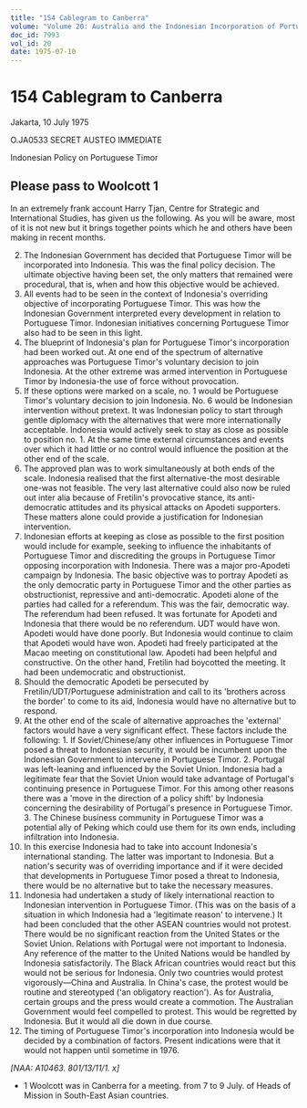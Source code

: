 ```yaml
---
title: "154 Cablegram to Canberra"
volume: "Volume 20: Australia and the Indonesian Incorporation of Portuguese Timor, 1974-1976"
doc_id: 7993
vol_id: 20
date: 1975-07-10
---
```


# 154 Cablegram to Canberra

Jakarta, 10 July 1975

O.JA0533 SECRET AUSTEO IMMEDIATE

Indonesian Policy on Portuguese Timor

## Please pass to Woolcott 1

In an extremely frank account Harry Tjan, Centre for Strategic and International Studies, has given us the following. As you will be aware, most of it is not new but it brings together points which he and others have been making in recent months.

  2. The Indonesian Government has decided that Portuguese Timor will be incorporated into Indonesia. This was the final policy decision. The ultimate objective having been set, the only matters that remained were procedural, that is, when and how this objective would be achieved.
  3. All events had to be seen in the context of Indonesia's overriding objective of incorporating Portuguese Timor. This was how the Indonesian Government interpreted every development in relation to Portuguese Timor. Indonesian initiatives concerning Portuguese Timor also had to be seen in this light.
  4. The blueprint of Indonesia's plan for Portuguese Timor's incorporation had been worked out. At one end of the spectrum of alternative approaches was Portuguese Timor's voluntary decision to join Indonesia. At the other extreme was armed intervention in Portuguese Timor by Indonesia-the use of force without provocation.
  5. If these options were marked on a scale, no. 1 would be Portuguese Timor's voluntary decision to join Indonesia. No. 6 would be Indonesian intervention without pretext. It was Indonesian policy to start through gentle diplomacy with the alternatives that were more internationally acceptable. Indonesia would actively seek to stay as close as possible to position no. 1. At the same time external circumstances and events over which it had little or no control would influence the position at the other end of the scale.
  6. The approved plan was to work simultaneously at both ends of the scale. Indonesia realised that the first alternative-the most desirable one-was not feasible. The very last alternative could also now be ruled out inter alia because of Fretilin's provocative stance, its anti-democratic attitudes and its physical attacks on Apodeti supporters. These matters alone could provide a justification for Indonesian intervention.
  7. Indonesian efforts at keeping as close as possible to the first position would include for example, seeking to influence the inhabitants of Portuguese Timor and discrediting the groups in Portuguese Timor opposing incorporation with Indonesia. There was a major pro-Apodeti campaign by Indonesia. The basic objective was to portray Apodeti as the only democratic party in Portuguese Timor and the other parties as obstructionist, repressive and anti-democratic. Apodeti alone of the parties had called for a referendum. This was the fair, democratic way. The referendum had been refused. It was fortunate for Apodeti and Indonesia that there would be no referendum. UDT would have won. Apodeti would have done poorly. But Indonesia would continue to claim that Apodeti would have won. Apodeti had freely participated at the Macao meeting on constitutional law. Apodeti had been helpful and constructive. On the other hand, Fretilin had boycotted the meeting. It had been undemocratic and obstructionist.
  8. Should the democratic Apodeti be persecuted by Fretilin/UDT/Portuguese administration and call to its 'brothers across the border' to come to its aid, Indonesia would have no alternative but to respond.
  9. At the other end of the scale of alternative approaches the 'external' factors would have a very significant effect. These factors include the following: 
    1. If Soviet/Chinese/any other influences in Portuguese Timor posed a threat to Indonesian security, it would be incumbent upon the Indonesian Government to intervene in Portuguese Timor.
    2. Portugal was left-leaning and influenced by the Soviet Union. Indonesia had a legitimate fear that the Soviet Union would take advantage of Portugal's continuing presence in Portuguese Timor. For this among other reasons there was a 'move in the direction of a policy shift' by Indonesia concerning the desirability of Portugal's presence in Portuguese Timor.
    3. The Chinese business community in Portuguese Timor was a potential ally of Peking which could use them for its own ends, including infiltration into Indonesia.
  10. In this exercise Indonesia had to take into account Indonesia's international standing. The latter was important to Indonesia. But a nation's security was of overriding importance and if it were decided that developments in Portuguese Timor posed a threat to Indonesia, there would be no alternative but to take the necessary measures.
  11. Indonesia had undertaken a study of likely international reaction to Indonesian intervention in Portuguese Timor. (This was on the basis of a situation in which Indonesia had a 'legitimate reason' to intervene.) It had been concluded that the other ASEAN countries would not protest. There would be no significant reaction from the United States or the Soviet Union. Relations with Portugal were not important to Indonesia. Any reference of the matter to the United Nations would be handled by Indonesia satisfactorily. The Black African countries would react but this would not be serious for Indonesia. Only two countries would protest vigorously—China and Australia. In China's case, the protest would be routine and stereotyped ('an obligatory reaction'). As for Australia, certain groups and the press would create a commotion. The Australian Government would feel compelled to protest. This would be regretted by Indonesia. But it would all die down in due course.
  12. The timing of Portuguese Timor's incorporation into Indonesia would be decided by a combination of factors. Present indications were that it would not happen until sometime in 1976.



_[NAA: A10463. 801/13/11/1. x]_

  * 1 Woolcott was in Canberra for a meeting. from 7 to 9 July. of Heads of Mission in South-East Asian countries.


